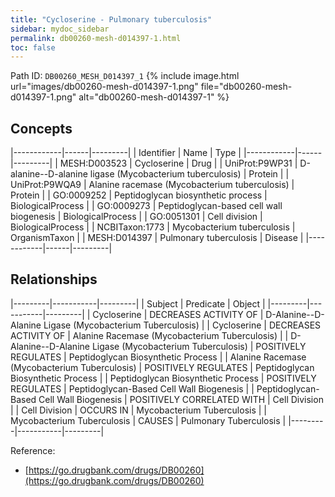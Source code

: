 ```yaml
---
title: "Cycloserine - Pulmonary tuberculosis"
sidebar: mydoc_sidebar
permalink: db00260-mesh-d014397-1.html
toc: false 
---
```



Path ID: `DB00260_MESH_D014397_1`
{% include image.html url="images/db00260-mesh-d014397-1.png" file="db00260-mesh-d014397-1.png" alt="db00260-mesh-d014397-1" %}

## Concepts

|------------|------|---------|
| Identifier | Name | Type    |
|------------|------|---------|
| MESH:D003523 | Cycloserine | Drug |
| UniProt:P9WP31 | D-alanine--D-alanine ligase (Mycobacterium tuberculosis) | Protein |
| UniProt:P9WQA9 | Alanine racemase (Mycobacterium tuberculosis) | Protein |
| GO:0009252 | Peptidoglycan biosynthetic process | BiologicalProcess |
| GO:0009273 | Peptidoglycan-based cell wall biogenesis | BiologicalProcess |
| GO:0051301 | Cell division | BiologicalProcess |
| NCBITaxon:1773 | Mycobacterium tuberculosis | OrganismTaxon |
| MESH:D014397 | Pulmonary tuberculosis | Disease |
|------------|------|---------|

## Relationships

|---------|-----------|---------|
| Subject | Predicate | Object  |
|---------|-----------|---------|
| Cycloserine | DECREASES ACTIVITY OF | D-Alanine--D-Alanine Ligase (Mycobacterium Tuberculosis) |
| Cycloserine | DECREASES ACTIVITY OF | Alanine Racemase (Mycobacterium Tuberculosis) |
| D-Alanine--D-Alanine Ligase (Mycobacterium Tuberculosis) | POSITIVELY REGULATES | Peptidoglycan Biosynthetic Process |
| Alanine Racemase (Mycobacterium Tuberculosis) | POSITIVELY REGULATES | Peptidoglycan Biosynthetic Process |
| Peptidoglycan Biosynthetic Process | POSITIVELY REGULATES | Peptidoglycan-Based Cell Wall Biogenesis |
| Peptidoglycan-Based Cell Wall Biogenesis | POSITIVELY CORRELATED WITH | Cell Division |
| Cell Division | OCCURS IN | Mycobacterium Tuberculosis |
| Mycobacterium Tuberculosis | CAUSES | Pulmonary Tuberculosis |
|---------|-----------|---------|

Reference: 
  - [https://go.drugbank.com/drugs/DB00260](https://go.drugbank.com/drugs/DB00260)
